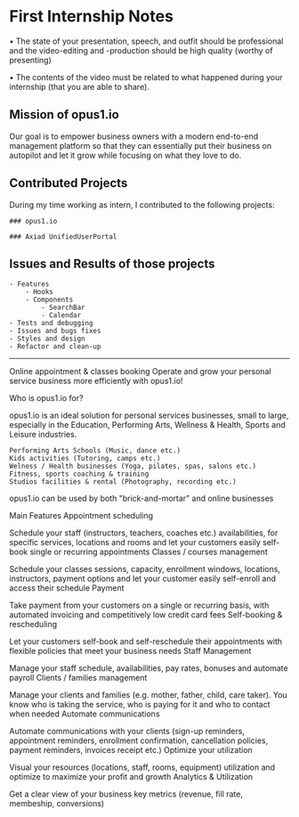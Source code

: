 # First Internship Notes

• The state of your presentation, speech, and outfit should be professional and the
video-editing and -production should be high quality (worthy of presenting)

• The contents of the video must be related to what happened during your internship (that you are able to share). 

## Mission of opus1.io

Our goal is to empower business owners with a modern end-to-end management platform so that they can essentially put their business on autopilot and let it grow while focusing on what they love to do.

## Contributed Projects

During my time working as intern, I contributed to the following projects:

	### opus1.io

	### Axiad UnifiedUserPortal

## Issues and Results of those projects
	- Features
		- Hooks
		- Components
			- SearchBar
			- Calendar 
	- Tests and debugging
	- Issues and bugs fixes
	- Styles and design
	- Refactor and clean-up


-------

Online appointment & classes booking
Operate and grow your personal service business more efficiently with opus1.io!

Who is opus1.io for?

opus1.io is an ideal solution for personal services businesses, small to large, especially in the Education, Performing Arts, Wellness & Health, Sports and Leisure industries.

    Performing Arts Schools (Music, dance etc.)
    Kids activities (Tutoring, camps etc.)
    Welness / Health businesses (Yoga, pilates, spas, salons etc.)
    Fitness, sports coaching & training
    Studios facilities & rental (Photography, recording etc.)

opus1.io can be used by both "brick-and-mortar" and online businesses 


Main Features
Appointment scheduling

Schedule your staff (instructors, teachers, coaches etc.) availabilities, for specific services, locations and rooms and let your customers easily self-book single or recurring appointments
Classes / courses management

Schedule your classes sessions, capacity, enrollment windows, locations, instructors, payment options and let your customer easily self-enroll and access their schedule
Payment

Take payment from your customers on a single or recurring basis, with automated invoicing and competitively low credit card fees
Self-booking & rescheduling

Let your customers self-book and self-reschedule their appointments with flexible policies that meet your business needs
Staff Management

Manage your staff schedule, availabilities, pay rates, bonuses and automate payroll
Clients / families management

Manage your clients and families (e.g. mother, father, child, care taker). You know who is taking the service, who is paying for it and who to contact when needed
Automate communications

Automate communications with your clients (sign-up reminders, appointment reminders, enrollment confirmation, cancellation policies, payment reminders, invoices receipt etc.)
Optimize your utilization

Visual your resources (locations, staff, rooms, equipment) utilization and optimize to maximize your profit and growth
Analytics & Utilization

Get a clear view of your business key metrics (revenue, fill rate, membeship, conversions)
